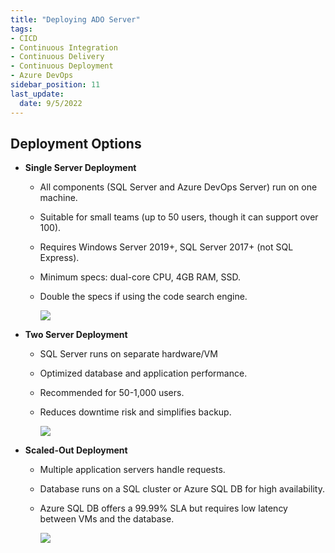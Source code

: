 ```yaml
---
title: "Deploying ADO Server"
tags: 
- CICD
- Continuous Integration
- Continuous Delivery
- Continuous Deployment
- Azure DevOps
sidebar_position: 11
last_update:
  date: 9/5/2022
---
```


## Deployment Options

- **Single Server Deployment**

  - All components (SQL Server and Azure DevOps Server) run on one machine.  
  - Suitable for small teams (up to 50 users, though it can support over 100).  
  - Requires Windows Server 2019+, SQL Server 2017+ (not SQL Express).  
  - Minimum specs: dual-core CPU, 4GB RAM, SSD.  
  - Double the specs if using the code search engine.  

    ![](/img/docs/02022025-ado-single-server.png)

- **Two Server Deployment**

  - SQL Server runs on separate hardware/VM
  - Optimized database and application performance.  
  - Recommended for 50-1,000 users.  
  - Reduces downtime risk and simplifies backup.  

    ![](/img/docs/02022025-ado-two-server.png)

- **Scaled-Out Deployment**

  - Multiple application servers handle requests.  
  - Database runs on a SQL cluster or Azure SQL DB for high availability.  
  - Azure SQL DB offers a 99.99% SLA but requires low latency between VMs and the database.  

    ![](/img/docs/02022025-ado-scaled-out.png)

